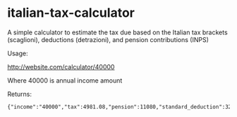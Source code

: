 # italian-tax-calculator
A simple calculator to estimate the tax due based on the Italian tax brackets (scaglioni), deductions (detrazioni), and pension contributions (INPS)

Usage:

http://website.com/calculator/40000

Where 40000 is annual income amount

Returns:
```
{"income":"40000","tax":4981.08,"pension":11080,"standard_deduction":329.88,"net_income":23938.92}
```
